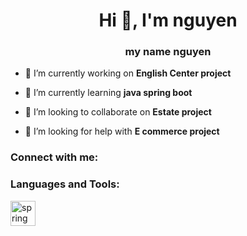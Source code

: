 <h1 align="center">Hi 👋, I'm nguyen</h1>
<h3 align="center">my name nguyen</h3>

- 🔭 I’m currently working on **English Center project**

- 🌱 I’m currently learning **java spring boot**

- 👯 I’m looking to collaborate on **Estate project**

- 🤝 I’m looking for help with **E commerce project**

<h3 align="left">Connect with me:</h3>
<p align="left">
</p>

<h3 align="left">Languages and Tools:</h3>
<p align="left"> <a href="https://spring.io/" target="_blank" rel="noreferrer"> <img src="https://www.vectorlogo.zone/logos/springio/springio-icon.svg" alt="spring" width="40" height="40"/> </a> </p>
